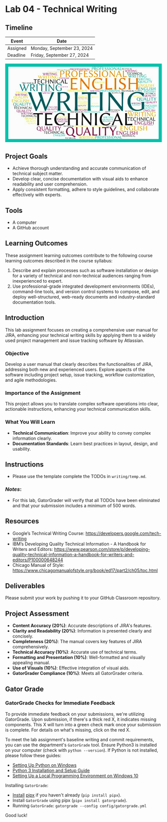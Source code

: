 
# Lab 04 - Technical Writing

## Timeline
| Event     | Date                  |
|-----------|-----------------------|
| Assigned  | Monday, September 23, 2024 |
| Deadline  | Friday, September 27, 2024 |

![Lab 4 Assignment](https://github.com/allegheny-college-cmpsc-104-Fall-2024/lab04/blob/main/graphics/tech_writer.jpg)

## Project Goals
- Achieve thorough understanding and accurate communication of technical subject matter.
- Develop clear, concise documentation with visual aids to enhance readability and user comprehension.
- Apply consistent formatting, adhere to style guidelines, and collaborate effectively with experts.

## Tools
- A computer
- A GitHub account

## Learning Outcomes
These assignment learning outcomes contribute to the following course learning outcomes described in the course syllabus:

1. Describe and explain processes such as software installation or design for a variety of technical and non-technical audiences ranging from inexperienced to expert.
2. Use professional-grade integrated development environments (IDEs), command-line tools, and version control systems to compose, edit, and deploy well-structured, web-ready documents and industry-standard documentation tools.

## Introduction
This lab assignment focuses on creating a comprehensive user manual for JIRA, enhancing your technical writing skills by applying them to a widely used project management and issue tracking software by Atlassian.

### Objective
Develop a user manual that clearly describes the functionalities of JIRA, addressing both new and experienced users. Explore aspects of the software including project setup, issue tracking, workflow customization, and agile methodologies.

### Importance of the Assignment
This project allows you to translate complex software operations into clear, actionable instructions, enhancing your technical communication skills.

### What You Will Learn
- **Technical Communication**: Improve your ability to convey complex information clearly.
- **Documentation Standards**: Learn best practices in layout, design, and usability.

## Instructions
- Please use the template complete the TODOs in `writing/temp.md`.

### _Notes_: 
- For this lab, GatorGrader will verify that all TODOs have been eliminated and that your submission includes a minimum of 500 words.

## Resources
- Google’s Technical Writing Course: https://developers.google.com/tech-writing
- IBM’s Developing Quality Technical Information - A Handbook for Writers and Editors: https://www.pearson.com/store/p/developing-quality-technical-information-a-handbook-for-writers-and-editors/P100000648244
- Chicago Manual of Style: https://www.chicagomanualofstyle.org/book/ed17/part2/ch05/toc.html

## Deliverables
Please submit your work by pushing it to your GitHub Classroom repository.

## Project Assessment
- **Content Accuracy (20%)**: Accurate descriptions of JIRA's features.
- **Clarity and Readability (20%)**: Information is presented clearly and concisely.
- **Completeness (20%)**: The manual covers key features of JIRA comprehensively.
- **Technical Accuracy (10%)**: Accurate use of technical terms.
- **Formatting and Presentation (10%)**: Well-formatted and visually appealing manual.
- **Use of Visuals (10%)**: Effective integration of visual aids.
- **GatorGrader Compliance (10%)**: Meets all GatorGrader criteria.

## Gator Grade
### GatorGrade Checks for Immediate Feedback

To provide immediate feedback on your submissions, we're utilizing GatorGrade. Upon submission, if there's a thick red X, it indicates missing components. This X will turn into a green check mark once your submission is complete. For details on what's missing, click on the red X.

To meet the lab assignment's baseline writing and commit requirements, you can use the department's `GatorGrade` tool. Ensure Python3 is installed on your computer (check with `python --version`). If Python is not installed, please follow these guides:

- [Setting Up Python on Windows](https://realpython.com/lessons/python-windows-setup/)
- [Python 3 Installation and Setup Guide](https://realpython.com/installing-python/)
- [Setting Up a Local Programming Environment on Windows 10](https://www.digitalocean.com/community/tutorials/how-to-install-python-3-and-set-up-a-local-programming-environment-on-windows-10)

Installing `GatorGrade`:

- [Install](https://pipx.pypa.io/stable/) [pipx](https://pipx.pypa.io/stable/) if you haven't already (`pip install pipx`).
- Install `GatorGrade` using pipx (`pipx install gatorgrade`).
- Running `GatorGrade`:
 `gatorgrade --config config/gatorgrade.yml`

Good luck!
